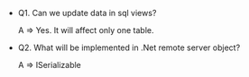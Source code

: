 - Q1. Can we update data in sql views?

  A => Yes. It will affect only one table.

- Q2. What will be implemented in .Net remote server object?

  A => ISerializable
